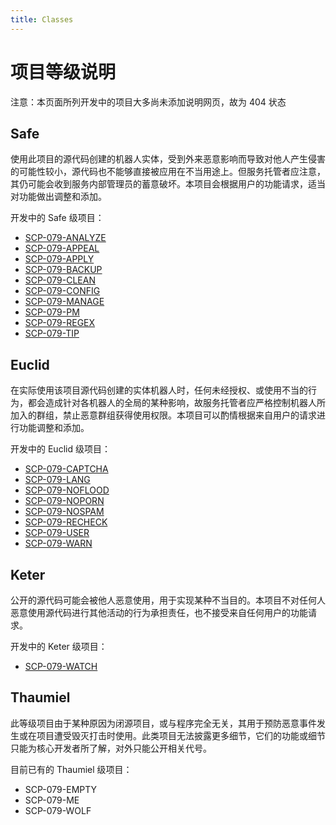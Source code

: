 ```yaml
---
title: Classes
---
```


<link rel="stylesheet" href="/css/chinese.css">

# 项目等级说明

注意：本页面所列开发中的项目大多尚未添加说明网页，故为 404 状态

## Safe

使用此项目的源代码创建的机器人实体，受到外来恶意影响而导致对他人产生侵害的可能性较小，源代码也不能够直接被应用在不当用途上。但服务托管者应注意，其仍可能会收到服务内部管理员的蓄意破坏。本项目会根据用户的功能请求，适当对功能做出调整和添加。

开发中的 Safe 级项目：

- [SCP-079-ANALYZE](/analyze/)
- [SCP-079-APPEAL](/appeal/)
- [SCP-079-APPLY](/apply/)
- [SCP-079-BACKUP](/backup/)
- [SCP-079-CLEAN](/clean/)
- [SCP-079-CONFIG](/config/)
- [SCP-079-MANAGE](/manage/)
- [SCP-079-PM](/pm/)
- [SCP-079-REGEX](/regex/)
- [SCP-079-TIP](/tip/)

## Euclid

在实际使用该项目源代码创建的实体机器人时，任何未经授权、或使用不当的行为，都会造成针对各机器人的全局的某种影响，故服务托管者应严格控制机器人所加入的群组，禁止恶意群组获得使用权限。本项目可以酌情根据来自用户的请求进行功能调整和添加。

开发中的 Euclid 级项目：

- [SCP-079-CAPTCHA](/captcha/)
- [SCP-079-LANG](/lang/)
- [SCP-079-NOFLOOD](/noflood/)
- [SCP-079-NOPORN](/noporn/)
- [SCP-079-NOSPAM](/nospam/)
- [SCP-079-RECHECK](/recheck/)
- [SCP-079-USER](/user/)
- [SCP-079-WARN](/warn/)

## Keter

公开的源代码可能会被他人恶意使用，用于实现某种不当目的。本项目不对任何人恶意使用源代码进行其他活动的行为承担责任，也不接受来自任何用户的功能请求。

开发中的 Keter 级项目：

- [SCP-079-WATCH](/watch/)

## Thaumiel

此等级项目由于某种原因为闭源项目，或与程序完全无关，其用于预防恶意事件发生或在项目遭受毁灭打击时使用。此类项目无法披露更多细节，它们的功能或细节只能为核心开发者所了解，对外只能公开相关代号。

目前已有的 Thaumiel 级项目：

- <a class="no" target="_blank">SCP-079-EMPTY</a>
- <a class="no" target="_blank">SCP-079-ME</a>
- <a class="no" target="_blank">SCP-079-WOLF</a>

<audio src="/audio/door/dooropenpage.ogg" autoplay></audio>
<audio id="no_button" src="/audio/button/no.ogg"/>
<audio id="no_click" src="/audio/button/no_click.ogg"/>
